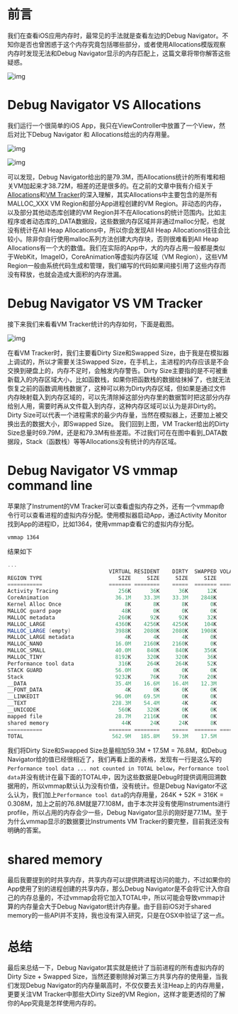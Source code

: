 # 前言

我们在查看iOS应用内存时，最常见的手法就是查看左边的Debug Navigator。不知你是否也曾困惑于这个内存究竟包括哪些部分，或者使用Allocations模版观察内存时发现无法和Debug Navigator显示的内存匹配上，这篇文章将带你解答这些疑惑。





![img](https:////upload-images.jianshu.io/upload_images/2949750-a34ffd02bd4a7f2b.jpg?imageMogr2/auto-orient/strip|imageView2/2/w/532)



# Debug Navigator VS Allocations

我们运行一个很简单的iOS App，我只在ViewController中放置了一个View，然后对比下Debug Navigator 和 Allocations给出的内存用量。





![img](https:////upload-images.jianshu.io/upload_images/2949750-98630f9811a7efce.jpg?imageMogr2/auto-orient/strip|imageView2/2/w/554)







![img](https:////upload-images.jianshu.io/upload_images/2949750-8674b8c148892a24.jpg?imageMogr2/auto-orient/strip|imageView2/2/w/1200)



可以发现，Debug Navigator给出的是79.3M，而Allocations统计的所有堆和相关VM加起来才38.72M，相差的还是很多的。在之前的文章中我有介绍关于[Allocations](https://link.jianshu.com/?t=http%3A%2F%2Fwww.gltech.win%2Fios%E5%BC%80%E5%8F%91%2F2018%2F01%2F16%2F%E6%8E%A2%E7%B4%A2iOS%E5%86%85%E5%AD%98%E5%88%86%E9%85%8D.html)和[VM Tracker](https://link.jianshu.com/?t=http%3A%2F%2Fwww.gltech.win%2Fios%E5%BC%80%E5%8F%91%2F2018%2F01%2F23%2FiOS%E5%86%85%E5%AD%98%E6%B7%B1%E5%85%A5%E6%8E%A2%E7%B4%A2%E4%B9%8BVM-Tracker.html)的深入理解，其实Allocations中主要包含的是所有MALLOC_XXX VM Region和部分App进程创建的VM Region。非动态的内存，以及部分其他动态库创建的VM Region并不在Allocations的统计范围内。比如主程序或者动态库的_DATA数据段，这些数据内存区域并非通过malloc分配，也就没有统计在All Heap Allocations中，所以你会发现All Heap Allocations往往会比较小。除非你自行使用malloc系列方法创建大内存块，否则很难看到All Heap Allocations有一个大的数值。我们在实际的App中，大的内存占用一般都是类似于WebKit，ImageIO，CoreAnimation等虚拟内存区域（VM Region），这些VM Region一般由系统代码生成和管理，我们编写的代码如果间接引用了这些内存而没有释放，也就会造成大面积的内存泄漏。

# Debug Navigator VS VM Tracker

接下来我们来看看VM Tracker统计的内存如何，下面是截图。





![img](https:////upload-images.jianshu.io/upload_images/2949750-ea8517b29b102f98.jpg?imageMogr2/auto-orient/strip|imageView2/2/w/1200)



在看VM Tracker时，我们主要看Dirty Size和Swapped Size，由于我是在模拟器上调试的，所以才需要关注Swapped Size，在手机上，主进程的内存应该是不会交换到硬盘上的，内存不足时，会触发内存警告。Dirty Size主要指的是不可被重新载入的内存区域大小，比如函数栈，如果你把函数栈的数据给抹掉了，也就无法恢复之前的函数调用栈数据了，这种可以称为Dirty内存区域，但如果是通过文件内存映射载入到内存区域的，可以先清除掉这部分内存里的数据暂时把这部分内存给别人用，需要时再从文件载入到内存，这种内存区域可以认为是非Dirty的。Dirty Size可以代表一个进程需求的最少内存量，当然在模拟器上，还要加上被交换出去的数据大小，即Swapped Size。
我们回到上图，VM Tracker给出的Dirty Size总量时69.79M，还是和79.3M有些差距。不过我们可在在图中看到_DATA数据段，Stack（函数栈）等等Allocations没有统计的内存区域。

# Debug Navigator VS vmmap command line

苹果除了Instrument的VM Tracker可以查看虚拟内存之外，还有一个vmmap命令行可以查看进程的虚拟内存分配。使用模拟器启动App，通过Activity Monitor找到App的进程ID，比如1364，使用vmmap查看它的虚拟内存分配。



```undefined
vmmap 1364 
```

结果如下



```csharp
...
                                VIRTUAL RESIDENT    DIRTY  SWAPPED VOLATILE   NONVOL    EMPTY   REGION 
REGION TYPE                        SIZE     SIZE     SIZE     SIZE     SIZE     SIZE     SIZE    COUNT (non-coalesced) 
===========                     ======= ========    =====  ======= ========   ======    =====  ======= 
Activity Tracing                   256K      36K      36K      12K       0K      36K       0K        2 
CoreAnimation                     36.1M    33.3M    33.3M    2848K       0K    33.3M       0K        2 
Kernel Alloc Once                    8K       8K       8K       0K       0K       0K       0K        2 
MALLOC guard page                   48K       0K       0K       0K       0K       0K       0K       13 
MALLOC metadata                    260K      92K      92K      32K       0K       0K       0K       16 
MALLOC_LARGE                      4360K    4256K    4256K     104K       0K       0K       0K        3         see MALLOC ZONE table below
MALLOC_LARGE (empty)              3988K    2080K    2080K    1908K       0K       0K       0K        2         see MALLOC ZONE table below
MALLOC_LARGE metadata                4K       4K       4K       0K       0K       0K       0K        2         see MALLOC ZONE table below
MALLOC_NANO                       16.0M    2160K    2160K       0K       0K       0K       0K        3         see MALLOC ZONE table below
MALLOC_SMALL                      40.0M     840K     840K     356K       0K       0K       0K        3         see MALLOC ZONE table below
MALLOC_TINY                       8192K     320K     320K      36K       0K       0K       0K        3         see MALLOC ZONE table below
Performance tool data              316K     264K     264K      52K       0K       0K       0K        3         not counted in TOTAL below
STACK GUARD                       56.0M       0K       0K       0K       0K       0K       0K        4 
Stack                             9232K      76K      76K      20K       0K       0K       0K        7 
__DATA                            35.4M    16.6M    16.4M    12.3M       0K       0K       0K      282 
__FONT_DATA                          4K       0K       0K       0K       0K       0K       0K        2 
__LINKEDIT                        96.0M    69.5M       0K       0K       0K       0K       0K      225 
__TEXT                           228.3M    54.4M       4K       4K       0K       0K       0K      225 
__UNICODE                          560K     320K       0K       0K       0K       0K       0K        2 
mapped file                       28.7M    2116K       0K       0K       0K       0K       0K        3 
shared memory                       44K      24K      24K       8K       0K       0K       0K        5 
===========                     ======= ========    =====  ======= ========   ======    =====  ======= 
TOTAL                            562.9M   185.8M    59.3M    17.5M       0K    33.4M       0K      786 
```

我们将Dirty Size和Swapped Size总量相加59.3M + 17.5M = 76.8M，和Debug Navigator给的值已经很相近了，我们再看上面的表格，发现有一行是这么写的`Performance tool data ... not counted in TOTAL below`，`Performance tool data`并没有统计在最下面的TOTAL中，因为这些数据是Debug时提供调用回溯数据用的，所以vmmap默认认为没有价值，没有统计。但是Debug Navigator不这么认为，我们加上`Performance tool data`的内存用量，264K + 52K = 316K = 0.308M，加上之前的76.8M就是77.108M，由于本次并没有使用Instruments进行profile，所以占用的内存会少一些，Debug Navigator显示的刚好是77.1M。至于为什么vmmap显示的数据要比Instruments VM Tracker的要完整，目前我还没有明确的答案。

# shared memory

最后我要提到的时共享内存，共享内存可以提供跨进程访问的能力，不过如果你的App使用了别的进程创建的共享内存，那么Debug Navigator是不会将它计入你自己的内存总量的，不过vmmap会将它加入TOTAL中，所以可能会导致vmmap计算的内存量会大于Debug Navigator统计内存量。由于目前iOS对于shared memory的一些API并不支持，我也没有深入研究，只是在OSX中验证了这一点。

# 总结

最后来总结一下，Debug Navigator其实就是统计了当前进程的所有虚拟内存的Dirty Size + Swapped Size，当然还要剔除掉对第三方共享内存的使用量，当我们发现Debug Navigator的内存量飙高时，不仅仅要去关注Heap上的内存用量，更要关注VM Tracker中那些大Dirty Size的VM Region，这样才能更透彻的了解你的App究竟是怎样使用内存的。